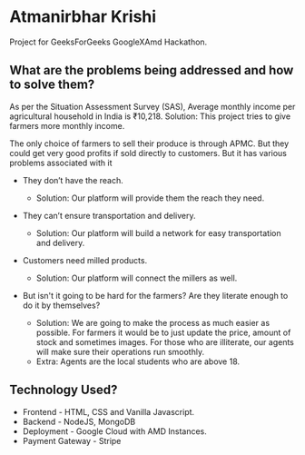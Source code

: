 # Atmanirbhar Krishi
 
Project for GeeksForGeeks GoogleXAmd Hackathon.

## What are the problems being addressed and how to solve them?

As per the Situation Assessment Survey (SAS), Average monthly income per agricultural household in India is ₹10,218. 
Solution: This project tries to give farmers more monthly income.

The only choice of farmers to sell their produce is through APMC. But they could get very good profits if sold directly to customers. But it has various problems associated with it
- They don’t have the reach. 
	- Solution: Our platform will provide them the reach they need.
- They can’t ensure transportation and delivery.
	- Solution: Our platform will build a network for easy transportation and delivery.
- Customers need milled products.
	- Solution: Our platform will connect the millers as well.

- But isn't it going to be hard for the farmers? Are they literate enough to do it by themselves?
	- Solution: We are going to make the process as much easier as possible. For farmers it would be to just update the price, amount of stock and sometimes images. For those who are illiterate, our agents will make sure their operations run smoothly. 
	- Extra: Agents are the local students who are above 18.

## Technology Used?

- Frontend - HTML, CSS and Vanilla Javascript.
- Backend - NodeJS, MongoDB
- Deployment - Google Cloud with AMD Instances.
- Payment Gateway - Stripe
